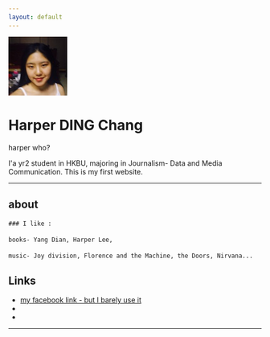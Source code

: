 ```yaml
---
layout: default
---
```


![hi there](selfie2.jpg)

# Harper DING Chang

harper who?

I'a yr2 student in HKBU, majoring in Journalism- Data and Media Communication. This is my first website.

- - -

## about

    ### I like :
    
    books- Yang Dian, Harper Lee,
    
    music- Joy division, Florence and the Machine, the Doors, Nirvana...
    
## Links

 * [my facebook link - but I barely use it](https://www.facebook.com/harper.ding.7)
 * []()
 * 

- - -

